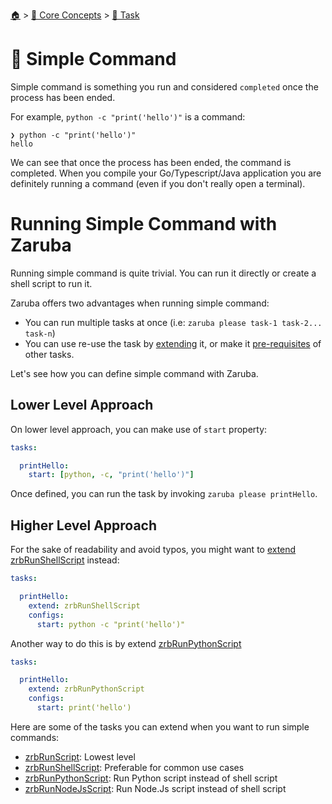 <!--startTocHeader-->
[🏠](../../README.md) > [🧠 Core Concepts](../README.md) > [🔨 Task](README.md)
# 🥛 Simple Command
<!--endTocHeader-->


Simple command is something you run and considered `completed` once the process has been ended.

For example, `python -c "print('hello')"` is a command:

```
❯ python -c "print('hello')"
hello
```

We can see that once the process has been ended, the command is completed. When you compile your Go/Typescript/Java application you are definitely running a command (even if you don't really open a terminal).

# Running Simple Command with Zaruba

Running simple command is quite trivial. You can run it directly or create a shell script to run it.

Zaruba offers two advantages when running simple command:

* You can run multiple tasks at once (i.e: `zaruba please task-1 task-2... task-n`)
* You can use re-use the task by [extending](./extend-task.md) it, or make it [pre-requisites](./define-task-dependencies.md) of other tasks.

Let's see how you can define simple command with Zaruba.

## Lower Level Approach

On lower level approach, you can make use of `start` property:

```yaml
tasks:

  printHello:
    start: [python, -c, "print('hello')"]
```

Once defined, you can run the task by invoking `zaruba please printHello`.

## Higher Level Approach

For the sake of readability and avoid typos, you might want to [extend](./extend-task.md) [zrbRunShellScript](../../../core-tasks/zrbRunShellScript.md) instead:

```yaml
tasks:

  printHello:
    extend: zrbRunShellScript
    configs:
      start: python -c "print('hello')"
```

Another way to do this is by extend [zrbRunPythonScript](../../../core-tasks/zrbRunPythonScript.md)

```yaml
tasks:

  printHello:
    extend: zrbRunPythonScript
    configs:
      start: print('hello')
```

Here are some of the tasks you can extend when you want to run simple commands:

* [zrbRunScript](../../../core-tasks/zrbRunShellScript.md): Lowest level
* [zrbRunShellScript](../../../core-tasks/zrbRunShellScript.md): Preferable for common use cases
* [zrbRunPythonScript](../../../core-tasks/zrbRunPythonScript.md): Run Python script instead of shell script
* [zrbRunNodeJsScript](../../../core-tasks/zrbRunNodeJsScript.md): Run Node.Js script instead of shell script

<!--startTocSubTopic-->
<!--endTocSubTopic-->
